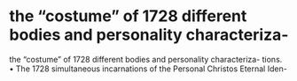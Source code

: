 # the “costume” of 1728 different bodies and personality characteriza-

the “costume” of 1728 different bodies and personality characteriza-
tions.
• The 1728 simultaneous incarnations of the Personal Christos Eternal Iden-